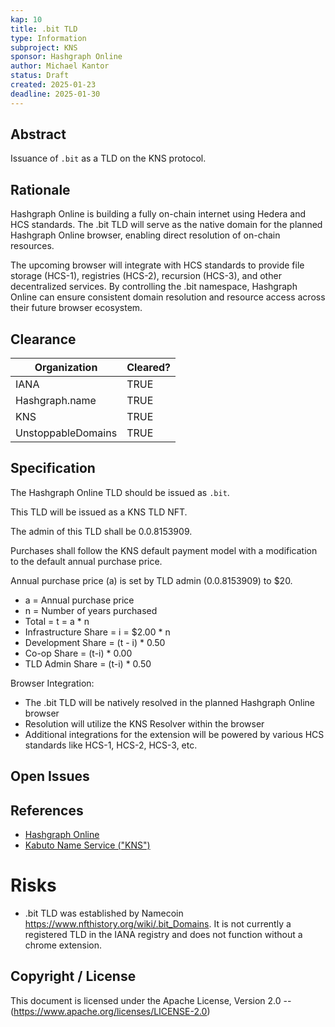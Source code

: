 ```yaml
---
kap: 10
title: .bit TLD
type: Information
subproject: KNS
sponsor: Hashgraph Online
author: Michael Kantor
status: Draft
created: 2025-01-23
deadline: 2025-01-30
---
```


## Abstract

Issuance of `.bit` as a TLD on the KNS protocol.

## Rationale

Hashgraph Online is building a fully on-chain internet using Hedera and HCS standards. The .bit TLD will serve as the native domain for the planned Hashgraph Online browser, enabling direct resolution of on-chain resources.

The upcoming browser will integrate with HCS standards to provide file storage (HCS-1), registries (HCS-2), recursion (HCS-3), and other decentralized services. By controlling the .bit namespace, Hashgraph Online can ensure consistent domain resolution and resource access across their future browser ecosystem.

## Clearance

| Organization       | Cleared? |
| ------------------ | -------- |
| IANA               | TRUE     |
| Hashgraph.name     | TRUE     |
| KNS                | TRUE     |
| UnstoppableDomains | TRUE     |

## Specification

The Hashgraph Online TLD should be issued as `.bit`.

This TLD will be issued as a KNS TLD NFT.

The admin of this TLD shall be 0.0.8153909.

Purchases shall follow the KNS default payment model with a modification to the default annual purchase price. 

Annual purchase price (a) is set by TLD admin (0.0.8153909) to $20.

- a = Annual purchase price
- n = Number of years purchased
- Total = t = a \* n
- Infrastructure Share = i = $2.00 \* n
- Development Share = (t - i) \* 0.50
- Co-op Share = (t-i) \* 0.00
- TLD Admin Share = (t-i) \* 0.50

Browser Integration:
- The .bit TLD will be natively resolved in the planned Hashgraph Online browser
- Resolution will utilize the KNS Resolver within the browser
- Additional integrations for the extension will be powered by various HCS standards like HCS-1, HCS-2, HCS-3, etc. 

## Open Issues

## References

- [Hashgraph Online](https://www.hashgraphonline.com/)
- [Kabuto Name Service ("KNS")](https://kabuto.sh/)

# Risks
 - .bit TLD was established by Namecoin https://www.nfthistory.org/wiki/.bit_Domains. It is not currently a registered TLD in the IANA registry and does not function without a chrome extension.

## Copyright / License

This document is licensed under the Apache License, Version 2.0 -- (<https://www.apache.org/licenses/LICENSE-2.0>)
